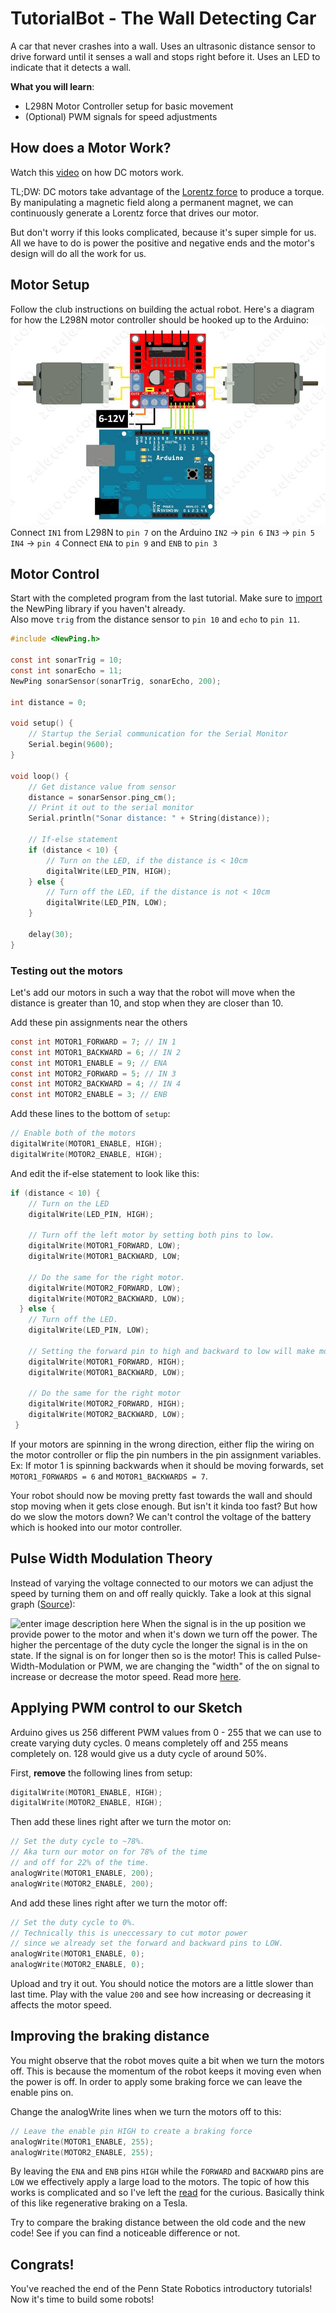 # TutorialBot - The Wall Detecting Car

A car that never crashes into a wall. Uses an ultrasonic distance sensor to drive forward until it senses a wall and stops right before it. Uses an LED to indicate that it detects a wall.

**What you will learn**:
 - L298N Motor Controller setup for basic movement
 - (Optional) PWM signals for speed adjustments

## How does a Motor Work?
Watch this [video](https://youtu.be/LAtPHANEfQo) on how DC motors work.

TL;DW: DC motors take advantage of the [Lorentz force](https://en.wikipedia.org/wiki/Lorentz_force) to produce a torque. By manipulating a magnetic field along a permanent magnet, we can continuously generate a Lorentz force that drives our motor.

But don't worry if this looks complicated, because it's super simple for us. All we have to do is power the positive and negative ends and the motor's design will do all the work for us.

## Motor Setup
Follow the club instructions on building the actual robot. Here's a diagram for how the L298N motor controller should be hooked up to the Arduino:
![Wiring Diagram](https://raw.githubusercontent.com/Penn-State-Robotics-Club/tutorials/master/resources/l298_motor_wiring.png)
Connect `IN1` from L298N to `pin 7` on the Arduino
`IN2` -> `pin 6`
`IN3` -> `pin 5`
`IN4` -> `pin 4`
Connect `ENA` to `pin 9` and `ENB` to `pin 3`

## Motor Control
Start with the completed program from the last tutorial. Make sure to [import](https://github.com/Penn-State-Robotics-Club/tutorials/blob/master/LogicWithDistances.md#importing-the-newping-library) the NewPing library if you haven't already.  
Also move `trig` from the distance sensor to `pin 10` and `echo` to `pin 11`.
```c
#include <NewPing.h>

const int sonarTrig = 10;
const int sonarEcho = 11;
NewPing sonarSensor(sonarTrig, sonarEcho, 200);

int distance = 0;

void setup() {
	// Startup the Serial communication for the Serial Monitor
	Serial.begin(9600);
}

void loop() {
	// Get distance value from sensor
	distance = sonarSensor.ping_cm();
	// Print it out to the serial monitor
	Serial.println("Sonar distance: " + String(distance));

	// If-else statement
	if (distance < 10) {
		// Turn on the LED, if the distance is < 10cm
		digitalWrite(LED_PIN, HIGH);
	} else {
		// Turn off the LED, if the distance is not < 10cm
		digitalWrite(LED_PIN, LOW);
	}

	delay(30);
}
```
### Testing out the motors
Let's add our motors in such a way that the robot will move when the distance is greater than 10, and stop when they are closer than 10.

Add these pin assignments near the others
```c
const int MOTOR1_FORWARD = 7; // IN 1
const int MOTOR1_BACKWARD = 6; // IN 2
const int MOTOR1_ENABLE = 9; // ENA
const int MOTOR2_FORWARD = 5; // IN 3
const int MOTOR2_BACKWARD = 4; // IN 4
const int MOTOR2_ENABLE = 3; // ENB
```
Add these lines to the bottom of `setup`:
```c
// Enable both of the motors
digitalWrite(MOTOR1_ENABLE, HIGH);
digitalWrite(MOTOR2_ENABLE, HIGH);
```
And edit the if-else statement to look like this:
```c
if (distance < 10) {
	// Turn on the LED
	digitalWrite(LED_PIN, HIGH);
	
	// Turn off the left motor by setting both pins to low.     
    digitalWrite(MOTOR1_FORWARD, LOW);
    digitalWrite(MOTOR1_BACKWARD, LOW;

    // Do the same for the right motor.
    digitalWrite(MOTOR2_FORWARD, LOW);
    digitalWrite(MOTOR2_BACKWARD, LOW);     
  } else {
    // Turn off the LED.                                 
    digitalWrite(LED_PIN, LOW);
    
    // Setting the forward pin to high and backward to low will make motors rotate forward.         
    digitalWrite(MOTOR1_FORWARD, HIGH);  
    digitalWrite(MOTOR1_BACKWARD, LOW);    

    // Do the same for the right motor
    digitalWrite(MOTOR2_FORWARD, HIGH);
    digitalWrite(MOTOR2_BACKWARD, LOW);
 }
```

If your motors are spinning in the wrong direction, either flip the wiring on the motor controller or flip the pin numbers in the pin assignment variables. Ex: If motor 1 is spinning backwards when it should be moving forwards, set `MOTOR1_FORWARDS = 6` and `MOTOR1_BACKWARDS = 7`.

Your robot should now be moving pretty fast towards the wall and should stop moving when it gets close enough. But isn't it kinda too fast? But how do we slow the motors down? We can't control the voltage of the battery which is hooked into our motor controller.

## Pulse Width Modulation Theory
Instead of varying the voltage connected to our motors we can adjust the speed by turning them on and off really quickly. Take a look at this signal graph ([Source](https://learn.sparkfun.com/tutorials/pulse-width-modulation/duty-cycle)):

![enter image description here](https://cdn.sparkfun.com/assets/f/9/c/8/a/512e869bce395fbc64000002.JPG)
When the signal is in the up position we provide power to the motor and when it's down we turn off the power. The higher the percentage of the duty cycle the longer the signal is in the on state. If the signal is on for longer then so is the motor! This is called Pulse-Width-Modulation or PWM, we are changing the "width" of the on signal to increase or decrease the motor speed. Read more [here](https://www.analogictips.com/pulse-width-modulation-pwm/).

## Applying PWM control to our Sketch
Arduino gives us 256 different PWM values from 0 - 255 that we can use to create varying duty cycles. 0 means completely off and 255 means completely on. 128 would give us a duty cycle of around 50%.

First, **remove** the following lines from setup:
```c
digitalWrite(MOTOR1_ENABLE, HIGH);
digitalWrite(MOTOR2_ENABLE, HIGH);
```

Then add these lines right after we turn the motor on:
```c
// Set the duty cycle to ~78%.
// Aka turn our motor on for 78% of the time
// and off for 22% of the time.
analogWrite(MOTOR1_ENABLE, 200);
analogWrite(MOTOR2_ENABLE, 200);
```

And  add these lines right after we turn the motor off:
```c
// Set the duty cycle to 0%.
// Technically this is uneccessary to cut motor power
// since we already set the forward and backward pins to LOW.
analogWrite(MOTOR1_ENABLE, 0);
analogWrite(MOTOR2_ENABLE, 0);
```

Upload and try it out. You should notice the motors are a little slower than last time. Play with the value `200` and see how increasing or decreasing it affects the motor speed.

## Improving the braking distance
You might observe that the robot moves quite a bit when we turn the motors off. This is because the momentum of the robot keeps it moving even when the power is off. In order to apply some braking force we can leave the enable pins on.

Change the analogWrite lines when we turn the motors off to this:
```c
// Leave the enable pin HIGH to create a braking force
analogWrite(MOTOR1_ENABLE, 255);
analogWrite(MOTOR2_ENABLE, 255);
```

By leaving the `ENA` and `ENB` pins `HIGH` while the `FORWARD` and `BACKWARD` pins are `LOW` we effectively apply a large load to the motors. The topic of how this works is complicated and so I've left the [read](https://circuitglobe.com/induction-motor-braking.html) for the curious. Basically think of this like regenerative braking on a Tesla.

Try to compare the braking distance between the old code and the new code! See if you can find a noticeable difference or not.

## Congrats!
You've reached the end of the Penn State Robotics introductory tutorials! Now it's time to build some robots!
<!--stackedit_data:
eyJoaXN0b3J5IjpbLTE0NjA5ODc1ODcsNjUzODI2MjQ2LDgwNj
Q4NjAzNCwtOTk2NzI3MzI1LDE2Nzk3ODQ4ODgsLTE4Mjk5MjU4
MywtNTg0NjQ4NDA2LDI5MDE4OTY3MCwxNDg2ODY0MDUxLDE2OT
EzODE3ODEsLTg3MjU4NTIzMSwtNzQwNTc0MjIxLDE2MTY1MzYy
NTcsMTUwNTMyODgxMyw2MDkyNzg2MDksLTE0MjAyODI3MTgsMT
k5NTc2MzI4NCw5NTMwNjA3NzMsMTk0MzAwNzU0MywtODA2MzQ0
ODA4XX0=
-->
